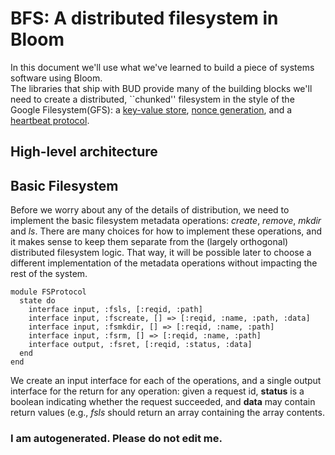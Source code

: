 # BFS: A distributed filesystem in Bloom

In this document we'll use what we've learned to build a piece of systems software using Bloom.  
The libraries that ship with BUD provide many of the building blocks we'll need to create a distributed,
``chunked'' filesystem in the style of the Google Filesystem(GFS):
a [key-value store](https://github.com/bloom-lang/bud-sandbox/blob/master/kvs/kvs.rb), [nonce generation](https://github.com/bloom-lang/bud-sandbox/blob/master/ordering/nonce.rb), and a [heartbeat protocol](https://github.com/bloom-lang/bud-sandbox/blob/master/heartbeat/heartbeat.rb).

## High-level architecture



## Basic Filesystem

Before we worry about any of the details of distribution, we need to implement the basic filesystem metadata operations: _create_, _remove_, _mkdir_ and _ls_.
There are many choices for how to implement these operations, and it makes sense to keep them separate from the (largely orthogonal) distributed filesystem logic.
That way, it will be possible later to choose a different implementation of the metadata operations without impacting the rest of the system.

    module FSProtocol
      state do
        interface input, :fsls, [:reqid, :path]
        interface input, :fscreate, [] => [:reqid, :name, :path, :data]
        interface input, :fsmkdir, [] => [:reqid, :name, :path]
        interface input, :fsrm, [] => [:reqid, :name, :path]
        interface output, :fsret, [:reqid, :status, :data]
      end
    end

We create an input interface for each of the operations, and a single output interface for the return for any operation: given a request id, __status__ is a boolean
indicating whether the request succeeded, and __data__ may contain return values (e.g., _fsls_ should return an array containing the array contents.


### I am autogenerated.  Please do not edit me.
